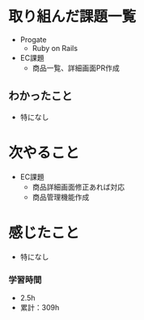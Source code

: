 # 取り組んだ課題一覧

- Progate
    - Ruby on Rails
- EC課題 
    - 商品一覧、詳細画面PR作成

## わかったこと

-  特になし

# 次やること

- EC課題 
    - 商品詳細画面修正あれば対応
    - 商品管理機能作成

# 感じたこと

- 特になし

### 学習時間

- 2.5h
- 累計：309h
